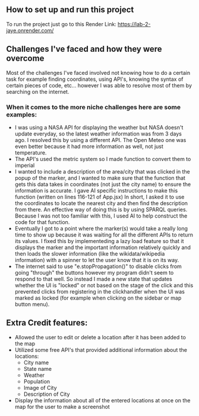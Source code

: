## How to set up and run this project

To run the project just go to this Render Link: 
https://lab-2-jaye.onrender.com/

## Challenges I've faced and how they were overcome

Most of the challenges I've faced involved not knowing how to do a certain task for example finding coordinates, using API's, knowing the syntax of certain pieces of code, etc... however I was able to resolve most of them by searching on the internet.

### When it comes to the more niche challenges here are some examples:

- I was using a NASA API for displaying the weather but NASA doesn't update everyday, so the latest weather information was from 3 days ago. I resolved this by using a different API. The Open Meteo one was even better because it had more information as well, not just temperature.
- The API's used the metric system so I made function to convert them to imperial
- I wanted to include a description of the area/city that was clicked in the popup of the marker, and I wanted to make sure that the function that gets this data takes in coordinates (not just the city name) to ensure the information is accurate. I gave AI specific instructions to make this function (written on lines 116-121 of App.jsx) In short, I asked it to use the coordinates to locate the nearest city and then find the description from there. An effective way of doing this is by using SPARQL queries. Because I was not too familiar with this, I used AI to help construct the code for that function.
- Eventually I got to a point where the marker(s) would take a really long time to show up because it was waiting for all the different APIs to return its values. I fixed this by implementeding a lazy load feature so that it displays the marker and the important information relatively quickly and then loads the slower information (like the wikidata/wikipedia information) with a spinner to let the user know that it is on its way.
- The internet said to use "e.stopPropagation()" to disable clicks from going "through" the buttons however my program didn't seem to respond to that well. So instead I made a new state that updates whether the UI is "locked" or not based on the stage of the click and this prevented clicks from registering in the clickhandler when the UI was marked as locked (for example when clicking on the sidebar or map button menu).

## Extra Credit features:
- Allowed the user to edit or delete a location after it has been added to the map
- Utilized some free API's that provided additional information about the locations:
  - City name
  - State name
  - Weather
  - Population
  - Image of City
  - Description of City
- Display the information about all of the entered locations at once on the map for the user to make a screenshot
